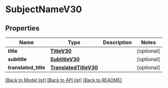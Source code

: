 # SubjectNameV30

## Properties
Name | Type | Description | Notes
------------ | ------------- | ------------- | -------------
**title** | [**TitleV30**](TitleV30.md) |  | [optional] 
**subtitle** | [**SubtitleV30**](SubtitleV30.md) |  | [optional] 
**translated_title** | [**TranslatedTitleV30**](TranslatedTitleV30.md) |  | [optional] 

[[Back to Model list]](../README.md#documentation-for-models) [[Back to API list]](../README.md#documentation-for-api-endpoints) [[Back to README]](../README.md)

